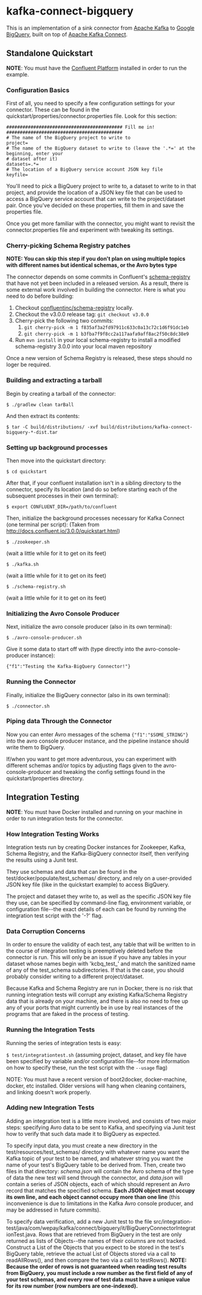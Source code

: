 # kafka-connect-bigquery

This is an implementation of a sink connector from [Apache Kafka](http://kafka.apache.org/) to
[Google BigQuery](https://cloud.google.com/bigquery/), built on top of
[Apache Kafka Connect](http://docs.confluent.io/3.0.0/connect/).

## Standalone Quickstart

**NOTE**: You must have the [Confluent Platform](http://docs.confluent.io/3.0.0/installation.html)
installed in order to run the example.

### Configuration Basics

First of all, you need to specify a few configuration settings for your connector. These can be
found in the quickstart/properties/connector.properties file. Look for this section:

```
########################################### Fill me in! ###########################################
# The name of the BigQuery project to write to
project=
# The name of the BigQuery dataset to write to (leave the '.*=' at the beginning, enter your
# dataset after it)
datasets=.*=
# The location of a BigQuery service account JSON key file
keyfile=
```

You'll need to pick a BigQuery project to write to, a dataset to write to in that project, and
provide the location of a JSON key file that can be used to access a BigQuery service account that
can write to the project/dataset pair. Once you've decided on these properties, fill them in and
save the properties file.

Once you get more familiar with the connector, you might want to revisit the connector.properties
file and experiment with tweaking its settings.

### Cherry-picking Schema Registry patches

**NOTE: You can skip this step if you don't plan on using multiple topics with different names but
identical schemas, or the Avro bytes type**

The connector depends on some commits in Confluent's 
[schema-registry](https://github.com/confluentinc/schema-registry) that have not yet been included
in a released version. As a result, there is some external work involved in building the connector.
Here is what you need to do before building:

1. Checkout [confluentinc/schema-registry](https://github.com/confluentinc/schema-registry)
   locally.
2. Checkout the v3.0.0 release tag: `git checkout v3.0.0`
3. Cherry-pick the following two commits:
     1. `git cherry-pick -m 1 f835af3a2fd97911c633c0a13c72c1d6f91dc1eb`
     2. `git cherry-pick -m 1 b3fba7f9f8cc2a117aafa9aff8ac2f50c8dc38e9`
4. Run `mvn install` in your local schema-registry to install a modified schema-registry 3.0.0 into
   your local maven repository
   
Once a new version of Schema Registry is released, these steps should no loger be required.
   
### Building and extracting a tarball

Begin by creating a tarball of the connector:

`$ ./gradlew clean tarBall`

And then extract its contents:

`$ tar -C build/distributions/ -xvf build/distributions/kafka-connect-bigquery-*-dist.tar`

### Setting up background processes

Then move into the quickstart directory:

`$ cd quickstart`

After that, if your confluent installation isn't in a sibling directory to
the connector, specify its location (and do so before starting each of the
subsequent processes in their own terminal):

`$ export CONFLUENT_DIR=/path/to/confluent`

Then, initialize the background processes necessary for Kafka Connect (one terminal per script):
(Taken from http://docs.confluent.io/3.0.0/quickstart.html)

`$ ./zookeeper.sh`

(wait a little while for it to get on its feet)

`$ ./kafka.sh`

(wait a little while for it to get on its feet)

`$ ./schema-registry.sh`

(wait a little while for it to get on its feet)

### Initializing the Avro Console Producer

Next, initialize the avro console producer (also in its own terminal):

`$ ./avro-console-producer.sh`

Give it some data to start off with (type directly into the avro-console-producer instance):

`{"f1":"Testing the Kafka-BigQuery Connector!"}`

### Running the Connector

Finally, initialize the BigQuery connector (also in its own terminal):

`$ ./connector.sh`

### Piping data Through the Connector

Now you can enter Avro messages of the schema `{"f1":"$SOME_STRING"}` into
the avro console producer instance, and the pipeline instance should write
them to BigQuery.

If/when you want to get more adventurous, you can experiment with different
schemas and/or topics by adjusting flags given to the avro-console-producer
and tweaking the config settings found in the quickstart/properties directory.

## Integration Testing

**NOTE**: You must have Docker installed and running on your machine in order to run integration
tests for the connector.

### How Integration Testing Works

Integration tests run by creating Docker instances for Zookeeper, Kafka, Schema Registry, and the
Kafka-BigQuery connector itself, then verifying the results using a Junit test.

They use schemas and data that can be found in the test/docker/populate/test_schemas/ directory, and
rely on a user-provided JSON key file (like in the quickstart example) to access BigQuery.

The project and dataset they write to, as well as the specific JSON key file they use, can be
specified by command-line flag, environment variable, or configuration file--the exact details of
each can be found by running the integration test script with the '-?' flag.

### Data Corruption Concerns

In order to ensure the validity of each test, any table that will be written to in the course of
integration testing is preemptively deleted before the connector is run. This will only be an issue
if you have any tables in your dataset whose names begin with 'kcbq_test_' and match the sanitized
name of any of the test_schema subdirectories. If that is the case, you should probably consider
writing to a different project/dataset.

Because Kafka and Schema Registry are run in Docker, there is no risk that running integration tests
will corrupt any existing Kafka/Schema Registry data that is already on your machine, and there is
also no need to free up any of your ports that might currently be in use by real instances of the
programs that are faked in the process of testing.

### Running the Integration Tests

Running the series of integration tests is easy:

`$ test/integrationtest.sh` (assuming project, dataset, and key file have been specified by variable
and/or configuration file--for more information on how to specify these, run the test script with
the `--usage` flag)

NOTE: You must have a recent version of boot2docker, docker-machine, docker, etc installed. Older
versions will hang when cleaning containers, and linking doesn't work properly.

### Adding new Integration Tests

Adding an integration test is a little more involved, and consists of two major steps: specifying
Avro data to be sent to Kafka, and specifying via Junit test how to verify that such data made it
to BigQuery as expected.

To specify input data, you must create a new directory in the test/resources/test_schemas/
directory with whatever name you want the Kafka topic of your test to be named, and whatever string
you want the name of your test's BigQuery table to be derived from. Then, create two files in that
directory: *schema.json* will contain the Avro schema of the type of data the new test will send
through the connector, and *data.json* will contain a series of JSON objects, each of which should
represent an Avro record that matches the specified schema. **Each JSON object must occupy its own
line, and each object cannot occupy more than one line** (this inconvenience is due to limitations
in the Kafka Avro console producer, and may be addressed in future commits).

To specify data verification, add a new Junit test to the file
src/integration-test/java/com/wepay/kafka/connect/bigquery/it/BigQueryConnectorIntegrationTest.java.
Rows that are retrieved from BigQuery in the test are only returned as lists of Objects--the names
of their columns are not tracked. Construct a List of the Objects that you expect to be stored in
the test's BigQuery table, retrieve the actual List of Objects stored via a call to readAllRows(),
and then compare the two via a call to testRows(). **NOTE: Because the order of rows is not
guaranteed when reading test results from BigQuery, you must include a row number as the first field
of any of your test schemas, and every row of test data must have a unique value for its row number
(row numbers are one-indexed).**
